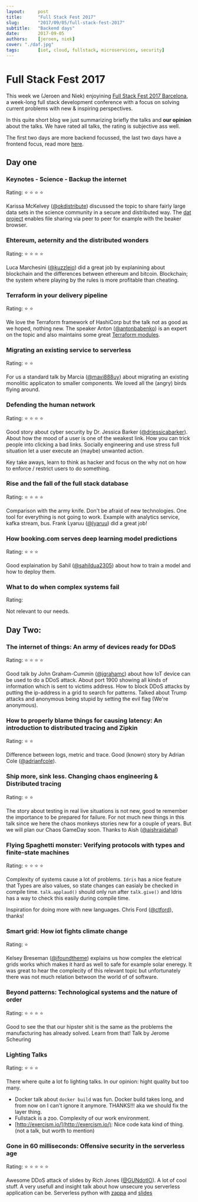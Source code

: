 ```yaml
---
layout:     post
title:      "Full Stack Fest 2017"
slug:       "2017/09/05/full-stack-fest-2017"
subtitle:   "Backend days"
date:       2017-09-05
authors:    [jeroen, niek]
cover: "./daf.jpg"
tags:       [iot, cloud, fullstack, microservices, security]
---
```


# Full Stack Fest 2017

This week we (Jeroen and Niek) enjoyining [Full Stack Fest 2017 Barcelona](https://2017.fullstackfest.com/),
a week-long full stack development conference with a focus on solving current problems with new & inspiring perspectives.

In this quite short blog we just summarizing briefly the talks and **our opinion** about the talks. We have rated all talks, the rating is subjective ass well.

The first two days are more backend focussed, the last two days have a frontend focus, read more [here](https://040code.github.io/2017/09/08/fsf-fontend/).

## Day one

### Keynotes - Science - Backup the internet
Rating: :star: :star: :star: :star:

Karissa McKelvey ([@okdistribute](https://twitter.com/okdistribute)) discussed the topic to share fairly large data sets in the science community in a secure and distributed way. The [dat project](https://docs.datproject.org/) enables file sharing via peer to peer for example with the beaker browser.

### Ehtereum, aeternity and the distributed wonders
Rating: :star: :star: :star: :star:

Luca Marchesini ([@kuzzleio](https://twitter.com/kuzzleio)) did a great job by explanining about blockchain and the differences between ethereum and bitcoin. Blockchain; the system where playing by the rules is more profitable than cheating.

### Terraform in your delivery pipeline
Rating: :star: :star:

We love the Terraform framework of HashiCorp but the talk not as good as we hoped, nothing new. The speaker Anton ([@antonbabenko](https://twitter.com/antonbabenko)) is an expert on the topic and also maintains some great [Terraform modules](https://github.com/terraform-community-modules).

### Migrating an existing service to serverless
Rating: :star: :star:

For us a standard talk by Marcia ([@mavi888uy](https://twitter.com/mavi888uy)) about migrating an existing monolitic applicaton to smaller components. We loved all the (angry) birds flying around.

### Defending the human network
Rating: :star: :star: :star: :star:

Good story about cyber security by Dr. Jessica Barker ([@drjessicabarker](https://twitter.com/drjessicabarker)). About how the mood of a user is one of the weakest link. How you can trick people into clicking a bad links. Socially engineering and use stress full situation let a user execute an (maybe) unwanted action.

Key take aways, learn to think as hacker and focus on the why not on how to enforce / restrict users to do something.


### Rise and the fall of the full stack database
Rating: :star: :star: :star: :star:

Comparison with the army knife. Don't be afraid of new technologies.
One tool for everything is not going to work.
Example with analytics service, kafka stream, bus. Frank Lyaruu ([@lyaruu](https://twitter.com/lyaruu)) did a great job!

### How booking.com serves deep learning model predictions
Rating: :star: :star: :star:

Good explaination by Sahil ([@sahildua2305](https://twitter.com/sahildua2305 )) about how to train a model and how to deploy them.

### What to do when complex systems fail
Rating:

Not relevant to our needs.

## Day Two:

### The internet of things: An army of devices ready for DDoS
Rating: :star: :star: :star: :star:

Good talk by John Graham-Cummin ([@jgrahamc](https://twitter.com/jgrahamc)) about how IoT device can be used to do a DDoS attack. About port 1900 showing all kinds of information which is sent to victims address. How to block DDoS attacks by putting the ip-address in a grid to search for patterns. Talked about Trump attacks and anonymous being stupid by setting the evil flag (We're anonymous).

### How to properly blame things for causing latency: An introduction to distributed tracing and Zipkin
Rating: :star: :star:

Difference between logs, metric and trace. Good (known) story by Adrian Cole ([@adrianfcole](https://twitter.com/adrianfcole)).

### Ship more, sink less. Changing chaos engineering & Distributed tracing
Rating: :star: :star:

The story about testing in real live situations is not new, good te remember the importance to be prepared for failure. For not much new things in this talk since we here the chaos monkeys stories new for a couple of years. But we will plan our Chaos GameDay soon. Thanks to Aish ([@aishrajdahal](https://twitter.com/aishrajdahal))

### Flying Spaghetti monster: Verifying protocols with types and finite-state machines
Rating: :star: :star: :star: :star:

Complexity of systems cause a lot of problems. `Idris` has a nice feature that Types are also values, so state changes can easialy be checked in compile time. `talk.applaud()` should only run after `talk.give()` and Idris has a way to check this easily during compile time.

Inspiration for doing more with new languages. Chris Ford ([@ctford](https://twitter.com/ctford)), thanks!

### Smart grid: How iot fights climate change
Rating: :star:

Kelsey Breseman ([@ifoundtheme](https://twitter.com/ifoundtheme)) explains us how complex the eletrical grids works which makes it hard as well to safe for example solar eneregy. It was great to hear the complecity of this relevant topic but unfortunately there was not much relation betwoon the world of of software.

### Beyond patterns: Technological systems and the nature of order
Rating: :star: :star: :star: :star:

Good to see the that our hipster shit is the same as the problems the manufacturing has already solved. Learn from that! Talk by Jerome Scheuring

### Lighting Talks
Rating: :star: :star: :star:

There where quite a lot fo lighting talks. In our opinion: hight quality but too many.

- Docker talk about `docker build` was fun. Docker build takes long, and from now on I can't ignore it anymore. THANKS!!! aka we should fix the layer thing.
- Fullstack is a zoo. Complexity of our work environment.
- [http://exercism.io/](http://exercism.io/): Nice code kata kind of thing. (not a talk, but worth to mention)

### Gone in 60 milliseconds: Offensive security in the serverless age
Rating: :star: :star: :star: :star: :star:

Awesome DDoS attack of slides by Rich Jones ([@GUNdotIO](https://twitter.com/GUNdotIO)). A lot of cool stuff. A very usefull and insight talk about how unsecure you serverless application can be. Serverless python with [zappa](http://zappa.io) and [slides](https://rawgit.com/Miserlou/Talks/master/full-stack-barcelona-2017/stack.html)
